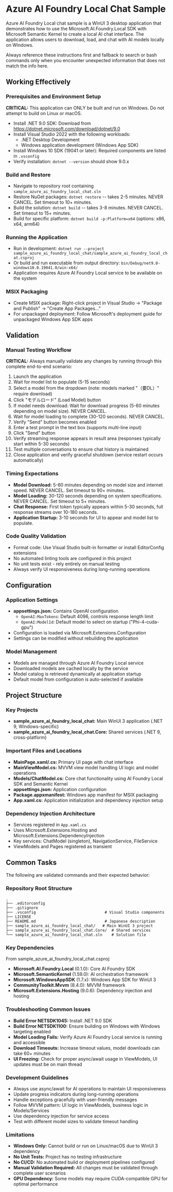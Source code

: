 # Azure AI Foundry Local Chat Sample

Azure AI Foundry Local chat sample is a WinUI 3 desktop application that demonstrates how to use the Microsoft.AI.Foundry.Local SDK with Microsoft Semantic Kernel to create a local AI chat interface. The application allows users to download, load, and chat with AI models locally on Windows.

Always reference these instructions first and fallback to search or bash commands only when you encounter unexpected information that does not match the info here.

## Working Effectively

### Prerequisites and Environment Setup
**CRITICAL:** This application can ONLY be built and run on Windows. Do not attempt to build on Linux or macOS.

- Install .NET 9.0 SDK: Download from https://dotnet.microsoft.com/download/dotnet/9.0
- Install Visual Studio 2022 with the following workloads:
  - .NET Desktop Development
  - Windows application development (Windows App SDK)
- Install Windows 10 SDK (19041 or later): Required components are listed in `.vsconfig`
- Verify installation: `dotnet --version` should show 9.0.x

### Build and Restore
- Navigate to repository root containing `sample_azure_ai_foundry_local_chat.sln`
- Restore NuGet packages: `dotnet restore` -- takes 2-5 minutes. NEVER CANCEL. Set timeout to 10+ minutes.
- Build the solution: `dotnet build` -- takes 3-8 minutes. NEVER CANCEL. Set timeout to 15+ minutes.
- Build for specific platform: `dotnet build -p:Platform=x64` (options: x86, x64, arm64)

### Running the Application
- Run in development: `dotnet run --project sample_azure_ai_foundry_local_chat/sample_azure_ai_foundry_local_chat.csproj`
- Or build and run executable from output directory: `bin/Debug/net9.0-windows10.0.19041.0/win-x64/`
- Application requires Azure AI Foundry Local service to be available on the system

### MSIX Packaging
- Create MSIX package: Right-click project in Visual Studio → "Package and Publish" → "Create App Packages..."
- For unpackaged deployment: Follow Microsoft's deployment guide for unpackaged Windows App SDK apps

## Validation

### Manual Testing Workflow
**CRITICAL:** Always manually validate any changes by running through this complete end-to-end scenario:

1. Launch the application
2. Wait for model list to populate (5-15 seconds)
3. Select a model from the dropdown (note: models marked "（要DL）" require download)
4. Click "モデルロード" (Load Model) button
5. If model needs download: Wait for download progress (5-60 minutes depending on model size). NEVER CANCEL.
6. Wait for model loading to complete (30-120 seconds). NEVER CANCEL.
7. Verify "Send" button becomes enabled
8. Enter a test prompt in the text box (supports multi-line input)
9. Click "Send" button
10. Verify streaming response appears in result area (responses typically start within 5-30 seconds)
11. Test multiple conversations to ensure chat history is maintained
12. Close application and verify graceful shutdown (service restart occurs automatically)

### Timing Expectations
- **Model Download:** 5-60 minutes depending on model size and internet speed. NEVER CANCEL. Set timeout to 90+ minutes.
- **Model Loading:** 30-120 seconds depending on system specifications. NEVER CANCEL. Set timeout to 5+ minutes.
- **Chat Response:** First token typically appears within 5-30 seconds, full response streams over 10-180 seconds.
- **Application Startup:** 3-10 seconds for UI to appear and model list to populate.

### Code Quality Validation
- Format code: Use Visual Studio built-in formatter or install EditorConfig extensions
- No automated linting tools are configured in this project
- No unit tests exist - rely entirely on manual testing
- Always verify UI responsiveness during long-running operations

## Configuration

### Application Settings
- **appsettings.json:** Contains OpenAI configuration
  - `OpenAI:MaxTokens`: Default 4096, controls response length limit
  - `OpenAI:ModelId`: Default model to select on startup ("Phi-4-cuda-gpu")
- Configuration is loaded via Microsoft.Extensions.Configuration
- Settings can be modified without rebuilding the application

### Model Management
- Models are managed through Azure AI Foundry Local service
- Downloaded models are cached locally by the service
- Model catalog is retrieved dynamically at application startup
- Default model from configuration is auto-selected if available

## Project Structure

### Key Projects
- **sample_azure_ai_foundry_local_chat:** Main WinUI 3 application (.NET 9, Windows-specific)
- **sample_azure_ai_foundry_local_chat.Core:** Shared services (.NET 9, cross-platform)

### Important Files and Locations
- **MainPage.xaml/.cs:** Primary UI page with chat interface
- **MainViewModel.cs:** MVVM view model handling UI logic and model operations
- **Models/ChatModel.cs:** Core chat functionality using AI Foundry Local SDK and Semantic Kernel
- **appsettings.json:** Application configuration
- **Package.appxmanifest:** Windows app manifest for MSIX packaging
- **App.xaml.cs:** Application initialization and dependency injection setup

### Dependency Injection Architecture
- Services registered in `App.xaml.cs`
- Uses Microsoft.Extensions.Hosting and Microsoft.Extensions.DependencyInjection
- Key services: ChatModel (singleton), NavigationService, FileService
- ViewModels and Pages registered as transient

## Common Tasks

The following are validated commands and their expected behavior:

### Repository Root Structure
```
.
├── .editorconfig
├── .gitignore
├── .vsconfig                              # Visual Studio components
├── LICENSE
├── README.md                              # Japanese description
├── sample_azure_ai_foundry_local_chat/   # Main WinUI 3 project
├── sample_azure_ai_foundry_local_chat.Core/  # Shared services
└── sample_azure_ai_foundry_local_chat.sln    # Solution file
```

### Key Dependencies
From sample_azure_ai_foundry_local_chat.csproj:
- **Microsoft.AI.Foundry.Local** (0.1.0): Core AI Foundry SDK
- **Microsoft.SemanticKernel** (1.59.0): AI orchestration framework
- **Microsoft.WindowsAppSDK** (1.7.x): Windows App SDK for WinUI 3
- **CommunityToolkit.Mvvm** (8.4.0): MVVM framework
- **Microsoft.Extensions.Hosting** (9.0.6): Dependency injection and hosting

### Troubleshooting Common Issues
- **Build Error NETSDK1045:** Install .NET 9.0 SDK
- **Build Error NETSDK1100:** Ensure building on Windows with Windows targeting enabled
- **Model Loading Fails:** Verify Azure AI Foundry Local service is running and accessible
- **Download Timeouts:** Increase timeout values, model downloads can take 60+ minutes
- **UI Freezing:** Check for proper async/await usage in ViewModels, UI updates must be on main thread

### Development Guidelines
- Always use async/await for AI operations to maintain UI responsiveness
- Update progress indicators during long-running operations
- Handle exceptions gracefully with user-friendly messages
- Follow MVVM pattern: UI logic in ViewModels, business logic in Models/Services
- Use dependency injection for service access
- Test with different model sizes to validate timeout handling

### Limitations
- **Windows Only:** Cannot build or run on Linux/macOS due to WinUI 3 dependency
- **No Unit Tests:** Project has no testing infrastructure
- **No CI/CD:** No automated build or deployment pipelines configured
- **Manual Validation Required:** All changes must be validated through complete user scenarios
- **GPU Dependency:** Some models may require CUDA-compatible GPU for optimal performance
